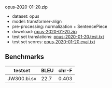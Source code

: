 opus-2020-01-20.zip

* dataset: opus
* model: transformer-align
* pre-processing: normalization + SentencePiece
* download: [opus-2020-01-20.zip](https://object.pouta.csc.fi/OPUS-MT-models/bi-sv/opus-2020-01-20.zip)
* test set translations: [opus-2020-01-20.test.txt](https://object.pouta.csc.fi/OPUS-MT-models/bi-sv/opus-2020-01-20.test.txt)
* test set scores: [opus-2020-01-20.eval.txt](https://object.pouta.csc.fi/OPUS-MT-models/bi-sv/opus-2020-01-20.eval.txt)

## Benchmarks

| testset               | BLEU  | chr-F |
|-----------------------|-------|-------|
| JW300.bi.sv 	| 22.7 	| 0.403 |


